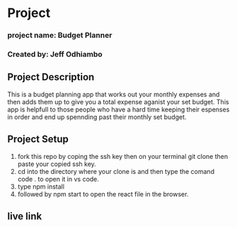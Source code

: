 # Project
### project name: Budget Planner
### Created by: Jeff Odhiambo

## Project Description
This is a budget planning app that works out your monthly expenses and then adds them up to give you a total expense aganist your set budget. This app is helpfull to those people who have a hard time keeping their espenses in order and end up spennding past their monthly set budget.

## Project Setup
1. fork this repo by coping the ssh key then on your terminal git clone then paste your copied ssh key.
2. cd into the directory where your clone is and then type the comand code . to open it in vs code.
3. type npm install
4. followed by npm start to open the react file in the browser.

## live link

